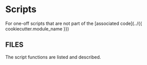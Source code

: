 # Scripts

For one-off scripts that are not part of the [associated code](../{{ cookiecutter.module_name }})


## FILES

The script functions are listed and described.